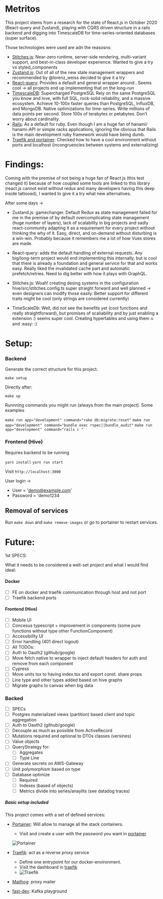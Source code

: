 # Metritos

This project stems from a research for the state of React.js in October 2020 (React-query and Zustand), playing with CQRS driven structure in a rails backend and digging into TimescaleDB for time-series-oriented databases (super surface).

Those technologies were used are adn the reasosns:

- [Stitches.js](https://github.com/modulz/stitches): Near-zero runtime, server-side rendering, multi-variant support, and best-in-class developer experience. Wanted to give a try vs styled_components
- [Zustand.js](https://zustand.surge.sh/): Out of all of the new state management wrappers and recommended by @lorenz_weiss decided to give it a try
- [React-query](https://react-query.tanstack.com/): Provides a default and general wrapper around . Seems cool -> all projects end up implementing that on the long-run
- [TimescaleDB](https://www.timescale.com/): Supercharged PostgreSQL
  Rely on the same PostgreSQL you know and love, with full SQL, rock-solid reliability, and a massive ecosystem. Achieve 10-100x faster queries than PostgreSQL, InfluxDB, and MongoDB. Native optimizations for time-series. Write millions of data points per second. Store 100s of terabytes or petabytes. Don’t worry about cardinality.
- [Rails](https://rubyonrails.org/): As a default for ruby. Even though I am a huge fan of hanami/ hanami-API or simple racks applications, ignoring the obvious that Rails is the main development ruby framework would have being dumb.
- [Traefik and portainer](https://doc.traefik.io/traefik/): Checked how to have a cool environment without ports and localhost (incongruencies between systems and externalizing)

# Findings:

Coming with the premise of not being a huge fan of React.js (this test changed it) because of how coupled some tools are linked to this library (react.js cannot exist without redux and many developers having this deep inside tattooed), I wanted to give it a try what new alternatives.

After some days ->

- Zustand.js: gamechanger. Default Redux as state management failed for me in the premise of by default overcomplicating state management (huge number of layers), lack of scalability in big projects and sadly react-community adapting it as a requirement for every project without thinking the why of it. Easy, direct, and on-demand without disturbing is a win-win. Probably because it remembers me a lot of how Vuex stores are made.

- React-query: adds the default handling of external requests. Any big/long-term project would end implementing this internally, but is cool that there is already a foundation and general service for that and works easy. Really liked the invalidated cache part and automatic prefetch/retries. Need to dig better with how it plays with GraphQL.

- Stitches.js: Woah! creating desing systems in the configuration hive/src/stitches.config.ts super straight forward and well planned -> even designers can modify those easily. Better support for different traits might be cool (only strings are considered currently)

- TimeScaleDb: Well, did not see the benefits yet (cool functions and really straightforward), but promises of scaliability and by just enabling a extension :) seems super cool. Creating hypertables and using them :top: and :easy: :)

# Setup:

### Backend

Generate the correct structure for this project.

`make setup`

Directly after:

`make up`

Runnning commands you might run (always from the main project). Some examples

`make run app="development" command="rake db:migrate:reset"`
`make run app="development" command="bundle exec rspec||bundle_audit"`
`make run app="development" command="rails c "`

### Frontend (Hive)

Requires backend to be running

`yarn install`
`yarn run start`

Visit `http://localhost:3000`

User login ->

- User = 'demo@example.com'
- Password = 'demo1234

## Removal of services

Run `make down` and `make remove-images` or go to portainer to restart services.

# Future:

1st SPECS:

What it needs to be considered a well-set project and what I would find ideal:

#### Docker

- [ ] FE on docker and traefik communication through host and not port
- [ ] Traefik backend ports

#### Frontend (Hive)

- [ ] Mobile UI
- [ ] Concesus typescript + improvement in components (some pure functions without type other FunctionComponent)
- [ ] Accessibility UI
- [ ] Error handling (401 direct logout)
- [ ] All TODOs:
- [ ] Auth to Oauth2 (github/google)
- [ ] Move fetch native to wrapper to inject default headers for auth and remove from each component
- [ ] Cypress
- [ ] Move units tsx to having index.tsx and export const. share props
- [ ] Line type and other types added based on hive graphs
- [ ] Migrate graphs to canvas when big data

### Backed

- [ ] SPECs
- [ ] Postgres materialized views (partition) based client and topic aggregation
- [ ] Auth to Oauth2 (github/google)
- [ ] Decouple as much as possible from ActiveRecord
- [ ] Mutations required and optional to DTOs classes (versines)
- [ ] Value objects
- [ ] QueryStrategy for:
  - [ ] Aggregates
  - [ ] Type Line
- [ ] Generate secrets on AWS-Gateway
- [ ] Unit polymorphism based on type
- [ ] Database optimize
  - [ ] Required
  - [ ] Indexes (based of objects)
  - [ ] Metrics divide into series/anaylits (see datadog traces)

##### Basic setup included

This project comes with a set of defined services:

- [Portainer](https://www.portainer.io/): Will allow to manage all the stack containers.

  - Visit and create a user with the password you want in [portainer](http://portainer.localhost)

  ![Portainer](docs/portainer.png)

- [Traefik](https://docs.traefik.io/): act as a reverse proxy service

  - Define one entrypoint for our docker-environment.
  - Visit the dashboard in [traefik](http://traefik.localhost:8080)
  - ![Traefik](docs/traefik.png)

- [Mailhog](): proxy mailer
- [fast-dev](): Kafka playground
